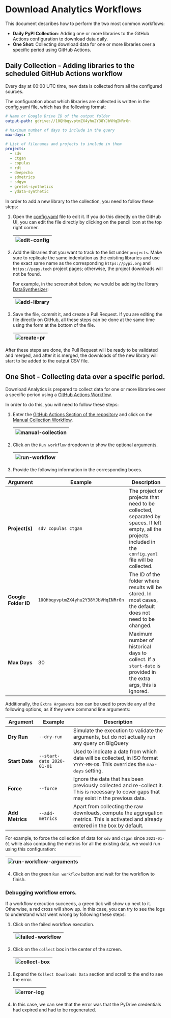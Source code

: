 # Download Analytics Workflows

This document describes how to perform the two most common workflows:

- **Daily PyPI Collection**: Adding one or more libraries to the GitHub Actions configuration
  to download data daily.
- **One Shot**: Collecting download data for one or more libraries over a specific period
  using GitHub Actions.

## Daily Collection - Adding libraries to the scheduled GitHub Actions workflow

Every day at 00:00 UTC time, new data is collected from all the configured sources.

The configuration about which libraries are collected is written in the [config.yaml](
../config.yaml) file, which has the following format:

```yaml
# Name or Google Drive ID of the output folder
output-path: gdrive://10QHbqyvptmZX4yhu2Y38YJbVHqINRr0n

# Maximum number of days to include in the query
max-days: 7

# List of filenames and projects to include in them
projects:
  - sdv
  - ctgan
  - copulas
  - rdt
  - deepecho
  - sdmetrics
  - sdgym
  - gretel-synthetics
  - ydata-synthetic
```

In order to add a new library to the collection, you need to follow these steps:

1. Open the [config.yaml](../config.yaml) file to edit it. If you do this directly on the GitHub
   UI, you can edit the file directly by clicking on the pencil icon at the top right corner.

   | ![edit-config](imgs/edit-config.png "Edit the config.yaml file") |
   | - |

2. Add the libraries that you want to track to the list under `projects`. Make sure to replicate
   the same indentation as the existing libraries and use the exact same name as the corresponding
   `https://pypi.org` and `https://pepy.tech` project pages; otherwise, the project downloads
   will not be found.

   For example, in the screenshot below, we would be adding the library [DataSynthesizer](
   https://pypi.org/project/DataSynthesizer/):

   | ![add-library](imgs/add-library.png "Add a new library to the list") |
   | - |

3. Save the file, commit it, and create a Pull Request. If you are editing the file directly
   on GitHub, all these steps can be done at the same time using the form at the bottom of
   the file.

   | ![create-pr](imgs/create-pr.png "Create a Pull Request") |
   | - |

After these steps are done, the Pull Request will be ready to be validated and merged, and
after it is merged, the downloads of the new library will start to be added to the output CSV file.

## One Shot - Collecting data over a specific period.

Download Analytics is prepared to collect data for one or more libraries over a specific period
using a [GitHub Actions Workflow](https://github.com/datacebo/download-analytics/actions/workflows/manual.yaml).

In order to do this, you will need to follow these steps:

1. Enter the [GitHub Actions Section of the repository](https://github.com/datacebo/download-analytics/actions)
   and click on the [Manual Collection Workflow](https://github.com/datacebo/download-analytics/actions/workflows/manual.yaml).

   | ![manual-collection](imgs/manual-collection.png "Manual Collection Workflow") |
   | - |

2. Click on the `Run workflow` dropdown to show the optional arguments.

   | ![run-workflow](imgs/run-workflow.png "Run Workflow") |
   | - |

3. Provide the following information in the corresponding boxes.

| Argument | Example | Description |
| -------- | ------- | ----------- |
| **Project(s)** | `sdv copulas ctgan` | The project or projects that need to be collected, separated by spaces. If left empty, all the projects included in the `config.yaml` file will be collected. |
| **Google Folder ID** | `10QHbqyvptmZX4yhu2Y38YJbVHqINRr0n` | The ID of the folder where results will be stored. In most cases, the default does not need to be changed. |
| **Max Days** | 30 | Maximum number of historical days to collect. If a `start-date` is provided in the extra args, this is ignored. |

Additionally, the `Extra Arguments` box can be used to provide any af the following options,
as if they were command line arguments:

| Argument | Example | Description |
| -------- | ------- | ----------- |
| **Dry Run** | `--dry-run` | Simulate the execution to validate the arguments, but do not actually run any query on BigQuery |
| **Start Date** | `--start-date 2020-01-01` | Used to indicate a date from which data will be collected, in ISO format `YYYY-MM-DD`. This overrides the `max-days` setting. |
| **Force** | `--force` | Ignore the data that has been previously collected and re-collect it. This is necessary to cover gaps that may exist in the previous data. |
| **Add Metrics** | `--add-metrics` | Apart from collecting the raw downloads, compute the aggregation metrics. This is activated and already entered in the box by default. |

For example, to force the collection of data for `sdv` and `ctgan` since `2021-01-01` while also
computing the metrics for all the existing data, we would run using this configuration:

   | ![run-workflow-arguments](imgs/run-workflow-arguments.png "Run Workflow Arguments") |
   | - |

4. Click on the green `Run workflow` button and wait for the workflow to finish.


### Debugging workflow errors.

If a workflow execution succeeds, a green tick will show up next to it. Otherwise, a red cross
will show up. In this case, you can try to see the logs to understand what went wrong by
following these steps:

1. Click on the failed workflow execution.

   | ![failed-workflow](imgs/failed-workflow.png "Failed Workflow") |
   | - |

2. Click on the `collect` box in the center of the screen.

   | ![collect-box](imgs/collect-box.png "Collect Box") |
   | - |

3. Expand the `Collect Downloads Data` section and scroll to the end to see the error.

   | ![error-log](imgs/error-log.png "Error Log") |
   | - |

4. In this case, we can see that the error was that the PyDrive credentials had expired and had
   to be regenerated.

